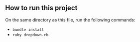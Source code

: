 ## How to run this project

On the same directory as this file, run the following commands:

- `bundle install`
- `ruby dropdown.rb`

